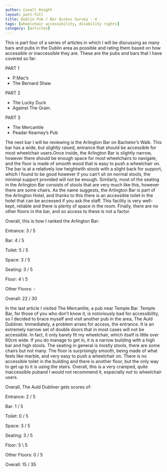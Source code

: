 ```yaml
---
author: Conall Knight
layout: post-full
title: Dublin Pub / Bar Access Survey - 4
tags: [wheelchair accessibility, disability rights]
category: [articles]
---
```

This is part four of a series of articles in which I will be discussing as many bars and pubs in the Dublin area as possible and rating them based on how accessible or inaccessible they are. These are the pubs and bars that I have covered so far:

PART 1
- P.Mac’s
- The Bernard Shaw

 

PART 2
- The Lucky Duck
- Against The Grain.

 

PART 3
- The Mercantile
- Peadar Kearney’s Pub

 

The next bar I will be reviewing is the Arlington Bar on Bachelor’s Walk. This bar has a wide, but slightly raised, entrance that should be accessible for most wheelchair users.Once inside, the Arlington Bar is slightly narrow, however there should be enough space for most wheelchairs to navigate, and the floor is made of smooth wood that is easy to push a wheelchair on. The bar is at a relatively low heightwith stools with a slight back for support, which I found to be good however if you can’t sit on normal stools, the minimal support provided will not be enough. Similarly, most of the seating in the Arlington Bar consists of stools that are very much like this, however there are some chairs. As the name suggests, the Arlington Bar is part of the Arlington Hotel, and thanks to this there is an accessible toilet in the hotel that can be accessed if you ask the staff. This facility is very well-kept, reliable and there is plenty of space in the room. Finally, there are no other floors in the bar, and so access to these is not a factor.

Overall, this is how I ranked the Arlington Bar:

Entrance: 3 / 5

Bar:  4 / 5  

Toilet: 5 / 5

Space: 3  / 5

Seating:  3 / 5

Floor:  4 \ 5

Other Floors: -

Overall: 22 / 30

 

In the last article I visited The Mercantile, a pub near Temple Bar. Temple Bar, for those of you who don’t know it, is notoriously bad for accessibility, so I decided to brace myself and visit another pub in the area, The Auld Dubliner. Immediately, a problem arises for access, the entrance. It is an extremely narrow set of double doors that in most cases will not be accessible. In fact, it only barely fit my wheelchair, which itself is little over 60cm wide. If you do manage to get in, it is a narrow building with a high bar and high stools. The seating in general is mostly stools, there are some chairs but not many. The floor is surprisingly smooth, being made of what feels like marble, and very easy to push a wheelchair on. There is no accessible toilet in the building and there is another floor, but the only way to get up to it is using the stairs. Overall, this is a very cramped, quite inaccessible puband I would not recommend it, especially not to wheelchair users.

Overall, The Auld Dubliner gets scores of:

Entrance: 2 / 5

Bar:  1 / 5  

Toilet: 0 / 5

Space: 3  / 5

Seating:  3 / 5

Floor:  5 \ 5

Other Floors: 0 / 5

Overall: 15 / 35

 
	

